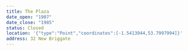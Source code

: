 ```yaml
---
title: The Plaza
date_open: "1907"
date_close: "1985"
status: Closed
location: '{"type":"Point","coordinates":[-1.5413944,53.7997994]}'
address: 32 New Briggate
---
```

